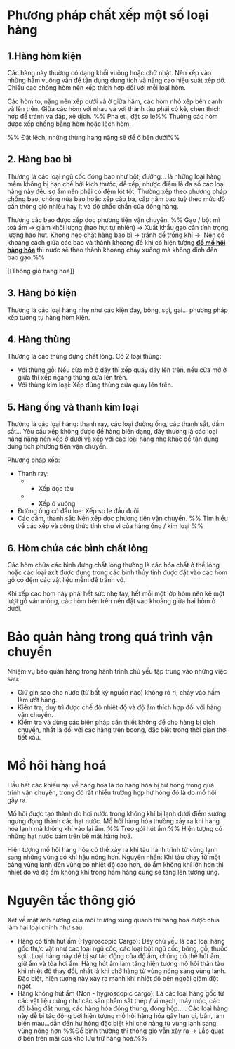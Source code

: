 # Phương pháp chất xếp một số loại hàng
## 1.Hàng hòm kiện
Các hàng này thường có dạng khối vuông hoặc chữ nhật. Nên xếp vào những hầm vuông vắn để tận dụng dung tích và nâng cao hiệu suất xếp dỡ. Chiều cao chồng hòm nên xếp thích hợp đối với mỗi loại hòm. 

Các hòm to, nặng nên xếp dưới và ở giữa hầm, các hòm nhỏ xếp bên cạnh và lên trên. Giữa các hòm với nhau và với thành tàu phải có kê, chèn thích hợp để tránh va đập, xê dịch. 
%% Phalet., đặt so le%%
Thường các hòm được xếp chồng bằng hòm hoặc lệch hòm.

%% Đặt lệch, những thùng hang nặng sẽ để ở bên dưới%%

## 2. Hàng bao bì
Thường là các loại ngũ cốc đóng bao như bột, đường... là những loại hàng mềm không bị hạn chế bởi kích thước, dễ xếp, nhược điểm là đa số các loại hàng này đều sợ ẩm nên phải có đệm lót tốt. 
Thường xếp theo phương pháp chồng bao, chồng nửa bao hoặc xếp cặp ba, cặp năm bao tuỳ theo mức độ cần thông gió nhiều hay ít và độ chắc chắn của đống hàng. 

Thường các bao được xếp dọc phương tiện vận chuyển.
%% Gạo / bột mì toả ẩm -> giảm khối lượng (hao hụt tự nhiên) -> Xuất khẩu gạo cần tính trọng lượng hao hụt. 
Không nẹp chặt hàng bao bì -> tránh để trống khí ->  Nên có khoảng cách giữa các bao và thành khoang để khi có hiện tượng [**đổ mồ hôi hàng hóa**](http://banog.vn/do-mo-hoi-hang-hoa/) thì nước sẽ theo thành khoang chảy xuống mà không dính đến bao gạo.%%

[[Thông gió hàng hoá]] 
## 3. Hàng bó kiện
Thường là các loại hàng nhẹ như các kiện đay, bông, sợi, gai... phương pháp xếp tương tự hàng hòm kiện.
## 4. Hàng thùng 
Thường là các thùng đựng chất lỏng. Có 2 loại thùng:
- Với thùng gỗ: Nếu cửa mở ở đáy thì xếp quay đáy lên trên, nếu cửa mở ở giữa thì xếp ngang thùng cửa lên trên. 
- Với thùng kim loại: Xếp đứng thùng cửa quay lên trên.
## 5. Hàng ống và thanh kim loại
Thường là các loại hàng: thanh ray, các loại đường ống, các thanh sắt, dầm sắt... 
Yêu cầu xếp không được để hàng biến dạng, đây thường là các loại hàng nặng nên xếp ở dưới và xếp với các loại hàng nhẹ khác để tận dụng dung tích phương tiện vận chuyển.

Phương pháp xếp: 
- Thanh ray:
  - - Xếp dọc tàu
  - - Xếp ô vuông 
- Đường ống có đầu loe: Xếp so le đầu đuôi. 
- Các dầm, thanh sắt: Nên xếp dọc phương tiện vận chuyển.
%% TÌm hiểu về các xếp và công thức tính chu vi của hàng ống / kim loại %%
## 6. Hòm chứa các bình chất lỏng 
Các hòm chứa các bình đựng chất lỏng thường là các hóa chất ở thể lỏng hoặc các loại axít được đựng trong các bình thủy tinh được đặt vào các hòm gỗ có đệm các vật liệu mềm để tránh vỡ. 

Khi xếp các hòm này phải hết sức nhẹ tay, hết mỗi một lớp hòm nên kê một lượt gỗ ván mỏng, các hòm bên trên nên đặt vào khoảng giữa hai hòm ở dưới.

# Bảo quản hàng trong quá trình vận chuyển 
Nhiệm vụ bảo quản hàng trong hành trình chủ yếu tập trung vào những việc sau:
- Giữ gìn sao cho nước (từ bất kỳ nguồn nào) không rò rỉ, chảy vào hầm làm ướt hàng. 
- Kiểm tra, duy trì được chế độ nhiệt độ và độ ẩm thích hợp đối với hàng vận chuyển.
- Kiểm tra và dùng các biện pháp cần thiết không để cho hàng bị dịch chuyển, nhất là đối với các hàng trên boong, đặc biệt trong thời gian thời tiết xấu.

# Mồ hôi hàng hoá
Hầu hết các khiếu nại về hàng hóa là do hàng hóa bị hư hỏng trong quá trình vận chuyển, trong đó rất nhiều trường hợp hư hỏng đó là do mồ hôi gây ra.

Mồ hôi được tạo thành do hơi nước trong không khí bị lạnh dưới điểm sương ngưng đọng thành các hạt nước. Mồ hôi hàng hóa thường xảy ra khi hàng hóa lạnh mà không khí vào lại ấm.
%% Treo gói hút ẩm %%
Hiện tượng có những hạt nước bám trên bề mặt hàng hoá.

Hiện tượng mồ hôi hàng hóa có thể xảy ra khi tàu hành trình từ vùng lạnh sang những vùng có khí hậu nóng hơn. Nguyên nhân: Khi tàu chạy từ một cảng vùng lạnh đến vùng có nhiệt độ cao hơn, độ ẩm không khí lớn hơn thì nhiệt độ và độ ẩm không khí trong hầm hàng cũng sẽ tăng lên tương ứng.

# Nguyên tắc thông gió
Xét về mặt ảnh hưởng của môi trường xung quanh thì hàng hóa được chia làm hai loại chính như sau: 
- Hàng có tính hút ẩm (Hygroscopic Cargo): Đây chủ yếu là các loại hàng gốc thực vật như các loại ngũ cốc, các loại bột ngũ cốc, bông, gỗ, thuốc sợi...Loại hàng này dễ bị sự tác động của độ ẩm, chúng có thể hút ẩm, giữ ẩm và tỏa hơi ẩm. Hàng hút ẩm làm tăng hiện tượng mồ hôi thân tàu khi nhiệt độ thay đổi, nhất là khi chở hàng từ vùng nóng sang vùng lạnh. Đặc biệt, hiện tượng này xảy ra mạnh khi nhiệt độ bên ngoài giảm đột ngột. 
- Hàng không hút ẩm (Non - hygroscopic cargo): Là các loại hàng gốc từ các vật liệu cứng như các sản phẩm sắt thép / vi mạch, máy móc, các đồ bằng đất nung, các hàng hóa đóng thùng, đóng hộp... . Các loại hàng này dễ bị tác động bởi hiện tượng mồ hôi hàng hóa gây han gỉ, bẩn, làm biến màu...dẫn đến hư hỏng đặc biệt khi chở hàng từ vùng lạnh sang vùng nóng hơn
%%Để bình thường thì thông gió vẫn xảy ra -> Lắp quạt ở bên trên mái của kho lưu trữ hàng hoá.%%
